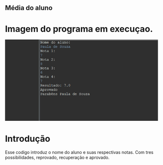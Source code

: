## Média do aluno

# Imagem do programa em execuçao.
![Executando](https://github.com/RobsonSouzaRoseno/Media-do-aluno/blob/2b1066b098fd45fcb59ed89d8fe2c17782e137e5/nota_do_aluno.png?raw=true)

# Introdução 
Esse codigo introduz o nome do aluno e suas respectivas notas. Com tres possibilidades, reprovado, recuperação e aprovado.
